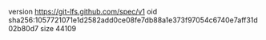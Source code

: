 version https://git-lfs.github.com/spec/v1
oid sha256:1057721071e1d2582add0ce08fe7db88a1e373f97054c6740e7aff31d02b80d7
size 44109
